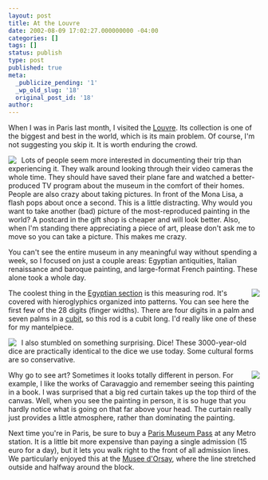 ```yaml
---
layout: post
title: At the Louvre
date: 2002-08-09 17:02:27.000000000 -04:00
categories: []
tags: []
status: publish
type: post
published: true
meta:
  _publicize_pending: '1'
  _wp_old_slug: '18'
  original_post_id: '18'
author: 
---
```

When I was in Paris last month, I visited the <a href="http://www.louvre.fr/louvrea.htm">Louvre</a>.  Its collection is one of the biggest and best in the world, which is its main problem.  Of course, I'm not suggesting you skip it.  It is worth enduring the crowd.

<a href="/weblog/images/DCP_0706.JPG"><img src="/weblog/thumbnails/DCP_0706.JPG" align="left" style="margin-right:10px;" /></a>Lots of people seem more interested in documenting their trip than experiencing it.  They walk around looking through their video cameras the whole time.  They should have saved their plane fare and watched a better-produced TV program about the museum in the comfort of their homes.  People are also crazy about taking pictures.  In front of the Mona Lisa, a flash pops about once a second.  This is a little distracting.  Why would you want to take another (bad) picture of the most-reproduced painting in the world?  A postcard in the gift shop is cheaper and will look better.  Also, when I'm standing there appreciating a piece of art, please don't ask me to move so you can take a picture.  This makes me crazy.

You can't see the entire museum in any meaningful way without spending a week, so I focused on just a couple areas: Egyptian antiquities, Italian renaissance and baroque painting, and large-format French painting.  These alone took a whole day.

<a href="/weblog/images/DCP_0709.JPG"><img src="/weblog/thumbnails/DCP_0709.JPG" align="right" style="margin-left:10px;" /></a>The coolest thing in the <a href="http://www.louvre.fr/anglais/collec/ae/ae_f.htm">Egyptian section</a> is this measuring rod.  It's covered with hieroglyphics organized into patterns.  You can see here the first few of the 28 digits (finger widths).  There are four digits in a palm and seven palms in a <a href="/weblog/images/cubit.rm">cubit</a>, so this rod is a cubit long.  I'd really like one of these for my mantelpiece.

<a href="/weblog/images/DCP_0714.JPG"><img src="/weblog/thumbnails/DCP_0714.JPG" align="left" style="margin-right:10px;" /></a>I also stumbled on something surprising.  Dice!  These 3000-year-old dice are practically identical to the dice we use today.  Some cultural forms are so conservative.

<a href="/weblog/images/DCP_0722.JPG"><img src="/weblog/thumbnails/DCP_0722.JPG" align="right" style="margin-left:10px;" /></a>Why go to see art?  Sometimes it looks totally different in person.  For example, I like the works of Caravaggio and remember seeing this painting in a book.  I was surprised that a big red curtain takes up the top third of the canvas.  Well, when you see the painting in person, it is so huge that you hardly notice what is going on that far above your head.  The curtain really just provides a little atmosphere, rather than dominating the painting.

Next time you're in Paris, be sure to buy a <a href="http://www.intermusees.com">Paris Museum Pass</a> at any Metro station.  It is a little bit more expensive than paying a single admission (15 euro for a day), but it lets you walk right to the front of all admission lines.  We particularly enjoyed this at the <a href="http://www.musee-orsay.fr/">Musee d'Orsay</a>, where the line stretched outside and halfway around the block.
